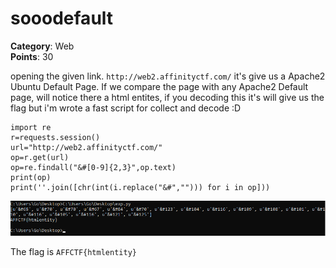 # sooodefault

**Category**: Web \
**Points**: 30

opening the given link. `http://web2.affinityctf.com/`
it's give us a Apache2 Ubuntu Default Page. 
If we compare the page with any Apache2 Default page, will notice there a html entites, if you decoding this it's will give us the flag but i'm wrote a fast script for collect and decode :D 
```import requests
import re
r=requests.session()
url="http://web2.affinityctf.com/"
op=r.get(url)
op=re.findall("&#[0-9]{2,3}",op.text)
print(op)
print(''.join([chr(int(i.replace("&#",""))) for i in op]))
```
![](script.png)

The flag is `AFFCTF{htmlentity}`
